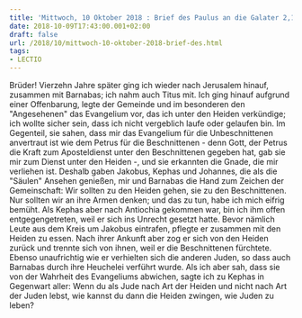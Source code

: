 ```yaml
---
title: 'Mittwoch, 10 Oktober 2018 : Brief des Paulus an die Galater 2,1-2.7-14.'
date: 2018-10-09T17:43:00.001+02:00
draft: false
url: /2018/10/mittwoch-10-oktober-2018-brief-des.html
tags: 
- LECTIO
---
```


Brüder! Vierzehn Jahre später ging ich wieder nach Jerusalem hinauf, zusammen mit Barnabas; ich nahm auch Titus mit. Ich ging hinauf aufgrund einer Offenbarung, legte der Gemeinde und im besonderen den "Angesehenen" das Evangelium vor, das ich unter den Heiden verkündige; ich wollte sicher sein, dass ich nicht vergeblich laufe oder gelaufen bin. Im Gegenteil, sie sahen, dass mir das Evangelium für die Unbeschnittenen anvertraut ist wie dem Petrus für die Beschnittenen - denn Gott, der Petrus die Kraft zum Aposteldienst unter den Beschnittenen gegeben hat, gab sie mir zum Dienst unter den Heiden -, und sie erkannten die Gnade, die mir verliehen ist. Deshalb gaben Jakobus, Kephas und Johannes, die als die "Säulen" Ansehen genießen, mir und Barnabas die Hand zum Zeichen der Gemeinschaft: Wir sollten zu den Heiden gehen, sie zu den Beschnittenen. Nur sollten wir an ihre Armen denken; und das zu tun, habe ich mich eifrig bemüht. Als Kephas aber nach Antiochia gekommen war, bin ich ihm offen entgegengetreten, weil er sich ins Unrecht gesetzt hatte. Bevor nämlich Leute aus dem Kreis um Jakobus eintrafen, pflegte er zusammen mit den Heiden zu essen. Nach ihrer Ankunft aber zog er sich von den Heiden zurück und trennte sich von ihnen, weil er die Beschnittenen fürchtete. Ebenso unaufrichtig wie er verhielten sich die anderen Juden, so dass auch Barnabas durch ihre Heuchelei verführt wurde. Als ich aber sah, dass sie von der Wahrheit des Evangeliums abwichen, sagte ich zu Kephas in Gegenwart aller: Wenn du als Jude nach Art der Heiden und nicht nach Art der Juden lebst, wie kannst du dann die Heiden zwingen, wie Juden zu leben?